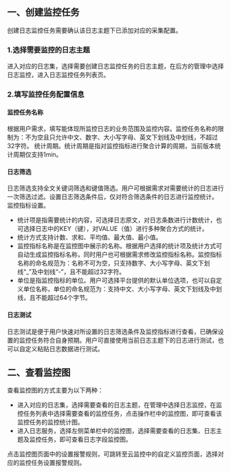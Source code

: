 
## 一、创建监控任务
创建日志监控任务需要确认该日志主题下已添加对应的采集配置。

### 1.选择需要监控的日志主题

进入对应的日志集，选择需要创建日志监控任务的日志主题，在后方的管理中选择日志监控，进入日志监控任务列表页。

### 2.填写监控任务配置信息

#### 监控任务名称
根据用户需求，填写能体现所监控日志的业务范围及监控内容。监控任务名称的限制为：不为空且只允许中文、数字、大小写字母、英文下划线及中划线，不超过32字符。
统计周期。统计周期是指对监控指标进行聚合计算的周期，当前版本统计周期仅支持1min。

#### 日志筛选
日志筛选支持全文关键词筛选和键值筛选。用户可根据需求对需要统计的日志进行一次筛选过滤。设置日志筛选条件后，仅对符合筛选条件的日志进行监控统计。
监控指标设置。
 - 统计项是指需要统计的内容，可选择日志原文，对日志条数进行计数统计，也可选择日志中的KEY（键），对VALUE（值）进行多种聚合方式的统计。
 - 统计方式支持计数、求和、平均值、最大值、最小值。
 - 监控指标名称是在监控图中展示的名称。根据用户选择的统计项及统计方式可自动生成监控指标名称，同时用户也可根据需求修改监控指标名称。监控指标名称的命名规范为：名称不可为空，只支持数字、大小写字母、英文下划线“_”及中划线“-”，且不能超过32字符。
 - 单位是指监控指标的单位。用户可选择平台提供的默认单位选项，也可以自定义单位名称，单位的命名规范为：支持中文、大小写字母、英文下划线及中划线，且不能超过64个字节。

#### 日志测试
日志测试是便于用户快速对所设置的日志筛选条件及监控指标进行查看，已确保设置的监控任务符合自身预期。用户可直接使用当前日志主题下的日志进行测试，也可以自定义粘贴日志数据进行测试。

## 二、查看监控图

查看监控图的方式主要为以下两种：

 - 进入对应的日志集，选择需要查看的日志主题，在管理中选择日志监控，在监控任务列表中选择需要查看的监控任务，点击操作栏中的监控图，即可查看该监控任务的监控统计图。
 - 进入日志服务，选择左侧菜单栏中的监控图，选择需要查看的日志集、日志主题及监控任务，即可查看日志字段监控图。

点击监控图页面中的设置报警规则，可跳转至云监控中的自定义监控页面，选择对应的监控任务设置报警规则。
